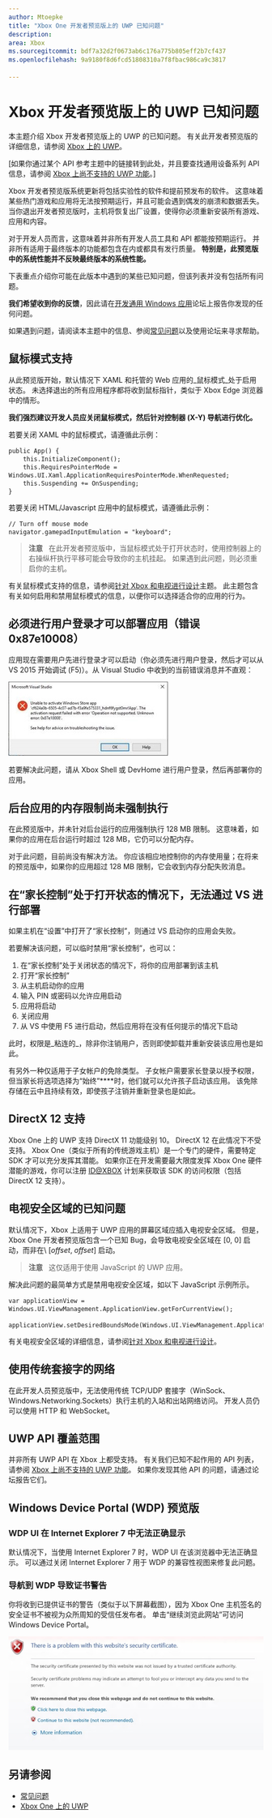 ```yaml
---
author: Mtoepke
title: "Xbox One 开发者预览版上的 UWP 已知问题"
description: 
area: Xbox
ms.sourcegitcommit: bdf7a32d2f0673ab6c176a775b805eff2b7cf437
ms.openlocfilehash: 9a9180f8d6fcd51808310a7f8fbac986ca9c3817

---
```


# Xbox 开发者预览版上的 UWP 已知问题

本主题介绍 Xbox 开发者预览版上的 UWP 的已知问题。 有关此开发者预览版的详细信息，请参阅 [Xbox 上的 UWP](index.md)。 

\[如果你通过某个 API 参考主题中的链接转到此处，并且要查找通用设备系列 API 信息，请参阅 [Xbox 上尚不支持的 UWP 功能](http://go.microsoft.com/fwlink/?LinkID=760755)。\]

Xbox 开发者预览版系统更新将包括实验性的软件和提前预发布的软件。 这意味着某些热门游戏和应用将无法按预期运行，并且可能会遇到偶发的崩溃和数据丢失。 当你退出开发者预览版时，主机将恢复出厂设置，使得你必须重新安装所有游戏、应用和内容。

对于开发人员而言，这意味着并非所有开发人员工具和 API 都能按预期运行。 并非所有适用于最终版本的功能都包含在内或都具有发行质量。 
**特别是，此预览版中的系统性能并不反映最终版本的系统性能。**

下表重点介绍你可能在此版本中遇到的某些已知问题，但该列表并没有包括所有问题。 

**我们希望收到你的反馈**，因此请在[开发通用 Windows 应用](https://social.msdn.microsoft.com/Forums/windowsapps/en-US/home?forum=wpdevelop)论坛上报告你发现的任何问题。 

如果遇到问题，请阅读本主题中的信息、参阅[常见问题](frequently-asked-questions.md)以及使用论坛来寻求帮助。


<!--## Developing games-->

## 鼠标模式支持

从此预览版开始，默认情况下 XAML 和托管的 Web 应用的_鼠标模式_处于启用状态。 未选择退出的所有应用程序都将收到鼠标指针，类似于 Xbox Edge 浏览器中的情形。

**我们强烈建议开发人员应关闭鼠标模式，然后针对控制器 (X-Y) 导航进行优化。**

若要关闭 XAML 中的鼠标模式，请遵循此示例：

```code
public App() {
    this.InitializeComponent();
    this.RequiresPointerMode = Windows.UI.Xaml.ApplicationRequiresPointerMode.WhenRequested;
    this.Suspending += OnSuspending;
}
```

若要关闭 HTML/Javascript 应用中的鼠标模式，请遵循此示例：

```code
// Turn off mouse mode
navigator.gamepadInputEmulation = "keyboard";
```

> **注意** &nbsp;&nbsp;在此开发者预览版中，当鼠标模式处于打开状态时，使用控制器上的右操纵杆执行平移可能会导致你的主机挂起。 如果遇到此问题，则必须重启你的主机。

有关鼠标模式支持的信息，请参阅[针对 Xbox 和电视进行设计](https://msdn.microsoft.com/en-us/windows/uwp/input-and-devices/designing-for-tv?f=255&MSPPError=-2147217396#mouse-mode)主题。 此主题包含有关如何启用和禁用鼠标模式的信息，以便你可以选择适合你的应用的行为。

## 必须进行用户登录才可以部署应用（错误 0x87e10008）

应用现在需要用户先进行登录才可以启动（你必须先进行用户登录，然后才可以从 VS 2015 开始调试 (F5)）。从 Visual Studio 中收到的当前错误消息并不直观：
 
![无法激活 Windows 应用商店应用](images/windows-store-app-activation-error.jpg)
 
若要解决此问题，请从 Xbox Shell 或 DevHome 进行用户登录，然后再部署你的应用。
 
## 后台应用的内存限制尚未强制执行
 
在此预览版中，并未针对后台运行的应用强制执行 128 MB 限制。 这意味着，如果你的应用在后台运行时超过 128 MB，它仍可以分配内存。
 
对于此问题，目前尚没有解决方法。 你应该相应地控制你的内存使用量；在将来的预览版中，如果你的应用超过 128 MB 限制，它会收到内存分配失败消息。
 
## 在“家长控制”处于打开状态的情况下，无法通过 VS 进行部署

如果主机在“设置”中打开了“家长控制”，则通过 VS 启动你的应用会失败。

若要解决该问题，可以临时禁用“家长控制”，也可以：
1. 在“家长控制”处于关闭状态的情况下，将你的应用部署到该主机
2. 打开“家长控制”
3. 从主机启动你的应用
4. 输入 PIN 或密码以允许应用启动
5. 应用将启动
6. 关闭应用
7. 从 VS 中使用 F5 进行启动，然后应用将在没有任何提示的情况下启动

此时，权限是_粘连的_，除非你注销用户，否则即使卸载并重新安装该应用也是如此。
 
有另外一种仅适用于子女帐户的免除类型。 子女帐户需要家长登录以授予权限，但当家长将选项选择为“始终”****时，他们就可以允许孩子启动该应用。 该免除存储在云中且持续有效，即使孩子注销并重新登录也是如此。   

<!--### x86 vs. x64

By the time we release later this year, we will have great support for both x86 and x64, and we do support x86 in this preview. 
However, x64 has had much more testing to date (the Xbox shell and all of the apps running on the console today are x64), and so we recommend using x64 for your projects. 
This is particularly true for games.

If you decide to use x86, please report any issues you see on the forum.

Also see [Switching build flavors can cause deployment failures](known-issues.md#switching-build-flavors-can-cause-deployment-failures) later on this page.-->

<!--### Game engines

We have tested some popular game engines, but not all of them, and our test coverage for this preview has not been comprehensive. 
Your mileage may vary. 

The following game engines have been confirmed to work:
* [Construct 2](https://www.scirra.com/)

There are likely others that are working too. We would love to get your feedback on what you find. 
Please use the forum to report any issues you see.-->

## DirectX 12 支持

Xbox One 上的 UWP 支持 DirectX 11 功能级别 10。 DirectX 12 在此情况下不受支持。 Xbox One（类似于所有的传统游戏主机）是一个专门的硬件，需要特定 SDK 才可以充分发挥其潜能。 如果你正在开发需要最大限度发挥 Xbox One 硬件潜能的游戏，你可以注册 [ID@XBOX](http://www.xbox.com/en-us/Developers/id) 计划来获取该 SDK 的访问权限（包括 DirectX 12 支持）。

<!-- ### Xbox One Developer Preview disables game streaming to Windows 10

Activating the Xbox One Developer Preview on your console will prevent you from streaming games from your Xbox One to the Xbox app on Windows 10, even if your console is set to retail mode. 
To restore the game streaming feature, you must leave the developer preview. -->

## 电视安全区域的已知问题

默认情况下，Xbox 上适用于 UWP 应用的屏幕区域应插入电视安全区域。 但是，Xbox One 开发者预览版包含一个已知 Bug，会导致电视安全区域在 \[0, 0\] 启动，而非在\ [_offset_, _offset_\] 启动。

> **注意** &nbsp;&nbsp;这仅适用于使用 JavaScript 的 UWP 应用。

解决此问题的最简单方式是禁用电视安全区域，如以下 JavaScript 示例所示。

    var applicationView = Windows.UI.ViewManagement.ApplicationView.getForCurrentView();

    applicationView.setDesiredBoundsMode(Windows.UI.ViewManagement.ApplicationViewBoundsMode.useCoreWindow);

有关电视安全区域的详细信息，请参阅[针对 Xbox 和电视进行设计](https://msdn.microsoft.com/windows/uwp/input-and-devices/designing-for-tv)。

<!--## System resources for UWP apps and games on Xbox One

UWP apps and games running on Xbox One share resources with the system and other apps, and so the system governs the resources that are available to any one game or app. 
If you are running into memory or performance issues, this may be why. 
For more details, see [System resources for UWP apps and games on Xbox One](system-resource-allocation.md).-->


## 使用传统套接字的网络

在此开发人员预览版中，无法使用传统 TCP/UDP 套接字（WinSock、Windows.Networking.Sockets）执行主机的入站和出站网络访问。 开发人员仍可以使用 HTTP 和 WebSocket。 


## UWP API 覆盖范围

并非所有 UWP API 在 Xbox 上都受支持。 有关我们已知不起作用的 API 列表，请参阅 [Xbox 上尚不支持的 UWP 功能](http://go.microsoft.com/fwlink/p/?LinkId=760755)。 如果你发现其他 API 的问题，请通过论坛报告它们。 

<!--## XAML controls do not look like or behave like the controls in the Xbox One shell

In this developer preview, the XAML controls are not in their final form. In particular:
* Gamepad X-Y navigation does not work reliably for all controls.
* Controls do not look like controls in the Xbox shell. This includes the control focus rectangle.
* Navigating between controls does not automatically make “navigation sounds.”

These issues will be addressed in a future developer preview.-->

<!--## Visual Studio and deployment issues

### Switching build flavors can cause deployment failures

Switching between Debug and Release builds, or between x86 and x64, or between Managed and .Net Native builds, can cause deployment failures. 

The simplest way to avoid these issues for this preview is to stick to Debug and one architecture. 

If you do hit this issue, uninstalling your app in the Collections app on your Xbox One will typically resolve it.

> ****&nbsp;&nbsp;Uninstalling your app from Windows Device Portal (WDP) will not resolve the issue.

If your issues persist, uninstall your app or game in the Collections app, leave Developer Mode, restart to Retail Mode and then switch back to Developer Mode.
You may also need to restart Visual Studio and clean your solution.

For more information, see the “Fixing deployment failures” section in [Frequently asked questions](frequently-asked-questions.md).

### Uninstalling an app while you are debugging it in Visual Studio will cause it to fail silently

Attempting to uninstall an app that is running under the debugger via the WDP “Installed Apps” tool will cause it to silently fail. 
The workaround is to stop debugging the app in Visual Studio before attempting to remove it via WDP.

### Visual Studio/Xbox PIN pairing failures

It is possible to get into a state where the PIN pairing between Visual Studio and your Xbox One gets out of sync. 
If PIN pairing fails, use the “Remove all pairings” button in Dev Home, restart Xbox One, restart your development PC, and then try again.--> 


## Windows Device Portal (WDP) 预览版

<!--### Starting WDP from Dev Home crashes Dev Home

When you start WDP in Dev Home, it will cause Dev Home to crash after you have entered your user name and password and selected **Save**. 
The credentials are saved but WDP is not started. 
You can start WDP by restarting Xbox One.--> 

<!--### Disabling WDP in Dev Home does not work

If you disable WDP in Dev Home, it will be turned off. 
However, when you restart your Xbox One, WDP will be started again. 
You can work around this issue by using **Reset and keep my games & apps** to delete any stored state on your Xbox One. 
Go to Settings > System > Console info & updates > Reset console, and then select the **Reset and keep my games & apps** button.

> **Caution**&nbsp;&nbsp;Doing this will delete all saved settings on your Xbox One including wireless settings, user accounts and any game progress that has not been saved to cloud storage.

> **Caution**&nbsp;&nbsp;DO NOT select the **Reset and remove everything** button.
This will delete all of your games, apps, settings and content, deactivate Developer Mode, and remove you console from the Developer Preview group.

### The columns in the “Running Apps” table do not update predictably. 

Sometimes this is resolved by sorting a column on the table.-->

### WDP UI 在 Internet Explorer 7 中无法正确显示 

默认情况下，当使用 Internet Explorer 7 时，WDP UI 在该浏览器中无法正确显示。 可以通过关闭 Internet Explorer 7 用于 WDP 的兼容性视图来修复此问题。

### 导航到 WDP 导致证书警告

你将收到已提供证书的警告（类似于以下屏幕截图），因为 Xbox One 主机签名的安全证书不被视为众所周知的受信任发布者。 单击“继续浏览此网站”可访问 Windows Device Portal。

![网站安全证书警告](images/security_cert_warning.jpg)

<!--## Dev Home

Occasionally, selecting the “Manage Windows Device Portal” option in Dev Home will cause Dev Home to silently exit to the Home screen. 
This is caused by a failure in the WDP infrastructure on the console and can be resolved by restarting the console.-->

## 另请参阅
- [常见问题](frequently-asked-questions.md)
- [Xbox One 上的 UWP](index.md)



<!--HONumber=Jun16_HO4-->


